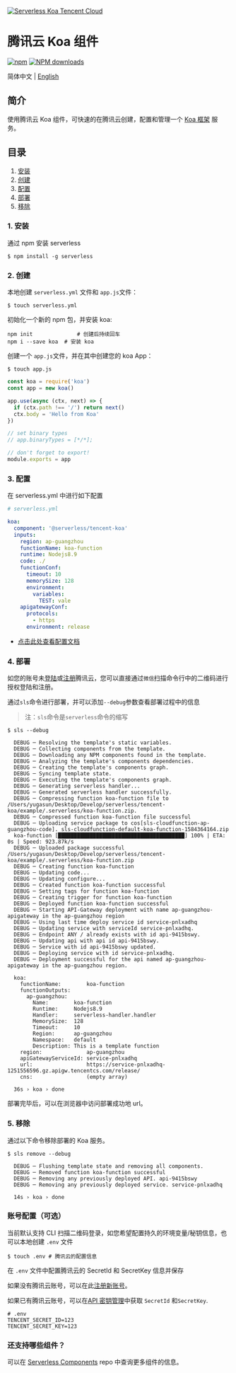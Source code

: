 [![Serverless Koa Tencent Cloud](https://img.serverlesscloud.cn/20191226/1577361724216-koajs_width.png)](http://serverless.com)

# 腾讯云 Koa 组件

[![npm](https://img.shields.io/npm/v/%40serverless%2Ftencent-koa)](http://www.npmtrends.com/%40serverless%2Ftencent-koa)
[![NPM downloads](http://img.shields.io/npm/dm/%40serverless%2Ftencent-koa.svg?style=flat-square)](http://www.npmtrends.com/%40serverless%2Ftencent-koa)

简体中文 | [English](https://github.com/serverless-components/tencent-koa/blob/master/README.en.md)

## 简介

使用腾讯云 Koa 组件，可快速的在腾讯云创建，配置和管理一个 [Koa 框架](https://koajs.com/) 服务。

## 目录

1. [安装](#1-安装)
2. [创建](#2-创建)
3. [配置](#3-配置)
4. [部署](#4-部署)
5. [移除](#5-移除)

### 1. 安装

通过 npm 安装 serverless

```console
$ npm install -g serverless
```

### 2. 创建

本地创建 `serverless.yml` 文件和 `app.js`文件：

```console
$ touch serverless.yml
```

初始化一个新的 npm 包，并安装 koa:

```
npm init              # 创建后持续回车
npm i --save koa  # 安装 koa
```

创建一个 `app.js`文件，并在其中创建您的 koa App：

```console
$ touch app.js
```

```js
const koa = require('koa')
const app = new koa()

app.use(async (ctx, next) => {
  if (ctx.path !== '/') return next()
  ctx.body = 'Hello from Koa'
})

// set binary types
// app.binaryTypes = [*/*];

// don't forget to export!
module.exports = app
```

### 3. 配置

在 serverless.yml 中进行如下配置

```yml
# serverless.yml

koa:
  component: '@serverless/tencent-koa'
  inputs:
    region: ap-guangzhou
    functionName: koa-function
    runtime: Nodejs8.9
    code: ./
    functionConf:
      timeout: 10
      memorySize: 128
      environment:
        variables:
          TEST: vale
    apigatewayConf:
      protocols:
        - https
      environment: release
```

- [点击此处查看配置文档](https://github.com/serverless-components/tencent-koa/blob/master/docs/configure.md)

### 4. 部署

如您的账号未[登陆](https://cloud.tencent.com/login)或[注册](https://cloud.tencent.com/register)腾讯云，您可以直接通过`微信`扫描命令行中的二维码进行授权登陆和注册。

通过`sls`命令进行部署，并可以添加`--debug`参数查看部署过程中的信息

> 注：`sls`命令是`serverless`命令的缩写

```
$ sls --debug

  DEBUG ─ Resolving the template's static variables.
  DEBUG ─ Collecting components from the template.
  DEBUG ─ Downloading any NPM components found in the template.
  DEBUG ─ Analyzing the template's components dependencies.
  DEBUG ─ Creating the template's components graph.
  DEBUG ─ Syncing template state.
  DEBUG ─ Executing the template's components graph.
  DEBUG ─ Generating serverless handler...
  DEBUG ─ Generated serverless handler successfully.
  DEBUG ─ Compressing function koa-function file to /Users/yugasun/Desktop/Develop/serverless/tencent-koa/example/.serverless/koa-function.zip.
  DEBUG ─ Compressed function koa-function file successful
  DEBUG ─ Uploading service package to cos[sls-cloudfunction-ap-guangzhou-code]. sls-cloudfunction-default-koa-function-1584364164.zip
  koa-function [████████████████████████████████████████] 100% | ETA: 0s | Speed: 923.87k/s
  DEBUG ─ Uploaded package successful /Users/yugasun/Desktop/Develop/serverless/tencent-koa/example/.serverless/koa-function.zip
  DEBUG ─ Creating function koa-function
  DEBUG ─ Updating code...
  DEBUG ─ Updating configure...
  DEBUG ─ Created function koa-function successful
  DEBUG ─ Setting tags for function koa-function
  DEBUG ─ Creating trigger for function koa-function
  DEBUG ─ Deployed function koa-function successful
  DEBUG ─ Starting API-Gateway deployment with name ap-guangzhou-apigateway in the ap-guangzhou region
  DEBUG ─ Using last time deploy service id service-pnlxadhq
  DEBUG ─ Updating service with serviceId service-pnlxadhq.
  DEBUG ─ Endpoint ANY / already exists with id api-9415bswy.
  DEBUG ─ Updating api with api id api-9415bswy.
  DEBUG ─ Service with id api-9415bswy updated.
  DEBUG ─ Deploying service with id service-pnlxadhq.
  DEBUG ─ Deployment successful for the api named ap-guangzhou-apigateway in the ap-guangzhou region.

  koa:
    functionName:        koa-function
    functionOutputs:
      ap-guangzhou:
        Name:        koa-function
        Runtime:     Nodejs8.9
        Handler:     serverless-handler.handler
        MemorySize:  128
        Timeout:     10
        Region:      ap-guangzhou
        Namespace:   default
        Description: This is a template function
    region:              ap-guangzhou
    apiGatewayServiceId: service-pnlxadhq
    url:                 https://service-pnlxadhq-1251556596.gz.apigw.tencentcs.com/release/
    cns:                 (empty array)

  36s › koa › done
```

部署完毕后，可以在浏览器中访问部署成功地 url。

### 5. 移除

通过以下命令移除部署的 Koa 服务。

```
$ sls remove --debug

  DEBUG ─ Flushing template state and removing all components.
  DEBUG ─ Removed function koa-function successful
  DEBUG ─ Removing any previously deployed API. api-9415bswy
  DEBUG ─ Removing any previously deployed service. service-pnlxadhq

  14s › koa › done
```

### 账号配置（可选）

当前默认支持 CLI 扫描二维码登录，如您希望配置持久的环境变量/秘钥信息，也可以本地创建 `.env` 文件

```console
$ touch .env # 腾讯云的配置信息
```

在 `.env` 文件中配置腾讯云的 SecretId 和 SecretKey 信息并保存

如果没有腾讯云账号，可以在此[注册新账号](https://cloud.tencent.com/register)。

如果已有腾讯云账号，可以在[API 密钥管理](https://console.cloud.tencent.com/cam/capi)中获取 `SecretId` 和`SecretKey`.

```
# .env
TENCENT_SECRET_ID=123
TENCENT_SECRET_KEY=123
```

### 还支持哪些组件？

可以在 [Serverless Components](https://github.com/serverless/components) repo 中查询更多组件的信息。
